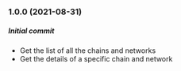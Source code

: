 ### 1.0.0 (2021-08-31)

##### Initial commit

* Get the list of all the chains and networks
* Get the details of a specific chain and network
